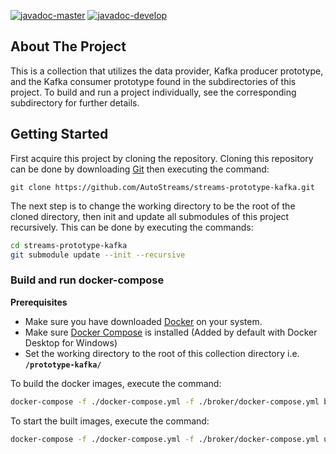 [![javadoc-master](https://img.shields.io/badge/Javadoc-master-green?style=plastic)](https://autostreams.github.io/prototype-kafka/javadoc/)
[![javadoc-develop](https://img.shields.io/badge/Javadoc-develop-green?style=plastic)](https://autostreams.github.io/prototype-kafka/javadoc-develop/)

## About The Project
This is a collection that utilizes the data provider, Kafka producer prototype, and the Kafka consumer prototype found in the subdirectories of this project. To build and run a project individually, see the corresponding subdirectory for further details.
## Getting Started
First acquire this project by cloning the repository. Cloning this repository can be done by downloading [Git](https://git-scm.com/) then executing the command:
```
git clone https://github.com/AutoStreams/streams-prototype-kafka.git
```
The next step is to change the working directory to be the root of the cloned directory, then init and update all submodules of this project recursively. This can be done by executing the commands:

```bash
cd streams-prototype-kafka
git submodule update --init --recursive
```

### Build and run docker-compose 
**Prerequisites**
* Make sure you have downloaded [Docker](https://www.docker.com/) on your system.
* Make sure [Docker Compose](https://docs.docker.com/compose/install/) is installed (Added by default with Docker Desktop for Windows)
* Set the working directory to the root of this collection directory i.e. **`/prototype-kafka/`**

To build the docker images, execute the command:
```bash
docker-compose -f ./docker-compose.yml -f ./broker/docker-compose.yml build
```

To start the built images, execute the command:
```bash
docker-compose -f ./docker-compose.yml -f ./broker/docker-compose.yml up
```
